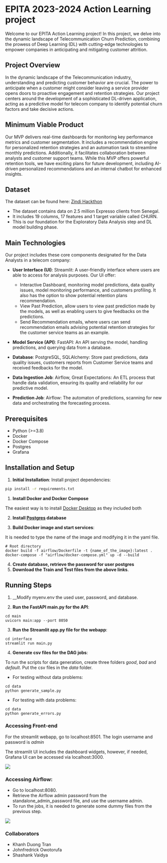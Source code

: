 EPITA 2023-2024 Action Learning project
=====

Welcome to our EPITA Action Learning project! In this project, we delve into the dynamic landscape of Telecommunication Churn Prediction, combining the prowess of Deep Learning (DL) with cutting-edge technologies to empower companies in anticipating and mitigating customer attrition.

## Project Overview

In the dynamic landscape of the Telecommunication industry, understanding and predicting customer behavior are crucial. The power to anticipate when a customer might consider leaving a service provider opens doors to proactive engagement and retention strategies. Our project centers around the development of a sophisticated DL-driven application, acting as a predictive model for telecom company to identify potential churn factors and take decisive actions.

## Minimum Viable Product

Our MVP delivers real-time dashboards for monitoring key performance metrics and customer segmentation. It includes a recommendation engine for personalized retention strategies and an automation task to streamline monthly predictions. Additionally, it facilitates collaboration between analysts and customer support teams. While this MVP offers powerful retention tools, we have exciting plans for future development, including AI-driven personalized recommendations and an internal chatbot for enhanced insights.

## Dataset

The dataset can be found here: [Zindi Hackthon](https://zindi.africa/competitions/expresso-churn-prediction/data)

* The dataset contains data on 2.5 million Expresso clients from Senegal.
* It includes 19 columns, 17 features and 1 target variable called CHURN. 
* This is our foundation for the Exploratory Data Analysis step and DL model building phase.

## Main Technologies

Our project includes these core components designated for the Data Analysts in a telecom company:

* __User Interface (UI)__: Streamlit: A user-friendly interface where users are able to access for analysis purposes. Our UI offer:
  * Interactive Dashboard, monitoring model predictions, data quality issues, model monitoring performance, and customers profiling. It also has the option to show potential retention plans recommendation.
  * View Past Prediction, allow users to view past prediction made by the models, as well as enabling users to give feedbacks on the predictions.
  * Send Recommendation emails, where users can send recommendation emails advising potential retention strategies for the customer service teams as an example.
  
* __Model Service (API)__: FastAPI: An API serving the model, handling predictions, and querying data from a database.
  
* __Database__: PostgreSQL, SQLAlchemy: Store past predictions, data quality issues, customers reports from Customer Service teams and received feedbacks for the model.
  
* __Data Ingestion Job__: Airflow, Great Expectations: An ETL process that handle data validation, ensuring its quality and reliability for our predictive model.
  
* __Prediction Job__: Airflow: The automaton of predictions, scanning for new data and orchestrating the forecasting process.

## Prerequisites

- Python (>=3.8)
- Docker
- Docker Compose
- Postgres 
- Grafana

## Installation and Setup

1. __Initial Installation__: Install project dependencies:

```bash
pip install -r requirements.txt
```

1. __Install Docker and Docker Compose__

The easiest way is to install [Docker Desktop](https://www.docker.com/products/docker-desktop/) as they included both 

2. __Install [Postgres](https://www.postgresql.org/download/) database__
   
3. __Build Docker image and start services__:

It is needed to type the name of the image and modifying it in the yaml file.

```commandline
# Root directory
docker build -f airflow/Dockerfile -t {name_of_the_image}:latest . 
docker-compose -f "airflow/docker-compose.yml" up -d --build
```

4. __Create database, retrieve the password for user postgres__
5. __Download the Train and Test files from the above links__.

## Running Steps

   1. __Modify myenv.env the used user, password, and database.
   
   2. __Run the FastAPI main.py for the API__:
   
   ```commandline
   cd main
   uvicorn main:app --port 8050
   ```

   3. __Run the Streamlit app.py file for the webapp__:
   
   ```commandline
   cd interface
   streamlit run main.py
   ```

   4. __Generate csv files for the DAG jobs__:

   To run the scripts for data generation, create three folders *good*, *bad* and *default*. Put the csv files in the *data* folder.

   * For testing without data problems:

   ```commandline
   cd data
   python generate_sample.py
   ```

   * For testing with data problems:

   ```commandline
   cd data
   python generate_errors.py
   ```

### Accessing Front-end

For the streamlit webapp, go to localhost:8501. The login username and password is *admin*

The streamlit UI includes the dashboard widgets, however, if needed, Grafana UI can be accessed via localhost:3000.

![](https://github.com/raydiwill/dsa-4-action-learning/assets/97393390/0cf45fa1-397e-44f7-bcd8-26f62fd6bb01)

### Accessing Airflow:

* Go to localhost:8080.
* Retrieve the Airflow admin password from the standalone_admin_password file, and use the username admin.
* To run the jobs, it is needed to generate some dummy files from the previous step.


![](https://github.com/raydiwill/dsa-4-action-learning/assets/97393390/3fd0b789-c7ad-40a5-95ae-2b00eceef62a)

### Collaborators
* Khanh Duong Tran
* Johnfredrick Owotorufa
* Shashank Vaidya